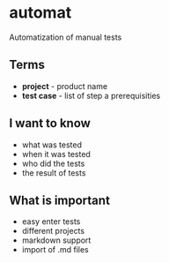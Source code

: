 # automat
Automatization of manual tests

## Terms
 * **project** - product name
 * **test case** - list of step a prerequisities


## I want to know
* what was tested
* when it was tested
* who did the tests
* the result of tests

## What is important
* easy enter tests
* different projects
* markdown support
* import of .md files  
